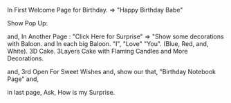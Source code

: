 In First Welcome Page for Birthday. => "Happy Birthday Babe"

Show Pop Up: 

and, In Another Page : "Click Here for Surprise" => "Show some decorations with Baloon. and In each big Baloon. "I", "Love" "You". (Blue, Red, and, White). 3D Cake. 3Layers Cake with Flaming Candles and More Decorations.

and, 3rd Open For Sweet Wishes and, show our that, "Birthday Notebook Page" and,

in last page, Ask, How is my Surprise.